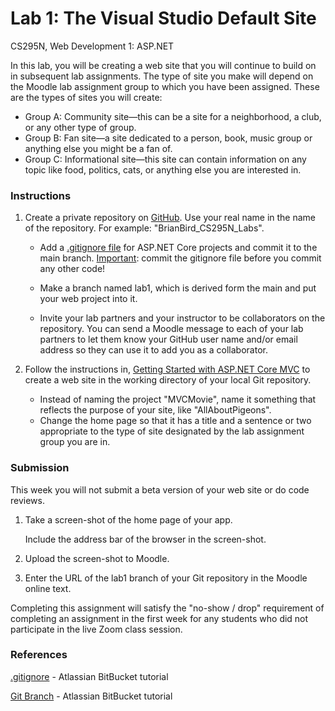 # Lab 1: The Visual Studio Default Site

CS295N, Web Development 1: ASP.NET

In this lab, you will be creating a web site that you will continue to build on in subsequent lab assignments. The type of site you make will depend on the Moodle lab assignment group to which you have been assigned. These are the types of sites you will create:

- Group A: Community site&mdash;this can be a site for a neighborhood, a club, or any other type of group.
- Group B: Fan site&mdash;a site dedicated to a person, book, music group or anything else you might be a fan of.
- Group C: Informational site&mdash;this site can contain information on any topic like food, politics, cats, or anything else you are interested in.

### Instructions

1. Create a private repository on [GitHub](https://github.com/). Use your real name in the name of the repository. For example: "BrianBird_CS295N_Labs".

   - Add a [.gitignore file](https://www.toptal.com/developers/gitignore/api/aspnetcore) for ASP.NET Core projects and commit it to the main branch.
     <u>Important</u>: commit the gitignore file before you commit any other code!
   - Make a branch named lab1, which is derived form the main and put your web project into it.

   - Invite your lab partners and your instructor to be collaborators on the repository. 
     You can send a Moodle message to each of your lab partners to let them know your GitHub user name and/or email address so they can use it to add you as a collaborator.

2. Follow the instructions in, [Getting Started with ASP.NET Core MVC](https://docs.microsoft.com/en-us/aspnet/core/tutorials/first-mvc-app/start-mvc?view=aspnetcore-6.0&tabs=visual-studio) to create a web site in the working directory of your local Git repository.

   -  Instead of naming the project "MVCMovie", name it something that reflects the purpose of your site, like "AllAboutPigeons".
   - Change the home page so that it has a title and a sentence or two appropriate to the type of site designated by the lab assignment group you are in.

### Submission

This week you will not submit a beta version of your web site or do code reviews.

1. Take a screen-shot of the home page of your app. 

   Include the address bar of the browser in the screen-shot.

2. Upload the screen-shot to Moodle.

3. Enter the URL of the lab1 branch of your Git repository in the Moodle online text.

Completing this assignment will satisfy the "no-show / drop" requirement of completing an assignment in the first week for any students who did not participate in the live Zoom class session.



### References

[.gitignore](https://www.atlassian.com/git/tutorials/saving-changes/gitignore) - Atlassian BitBucket tutorial

[Git Branch](https://www.atlassian.com/git/tutorials/using-branches) - Atlassian BitBucket tutorial

